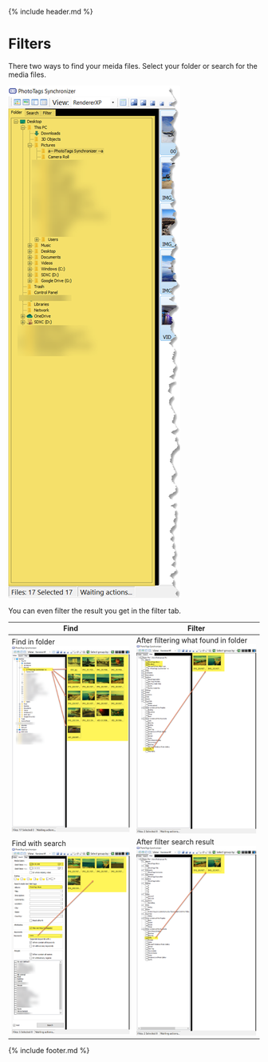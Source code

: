 {% include header.md %}

# Filters

There two ways to find your meida files. Select your folder or search for the media files.

![Filters](../userinterface/userinterface-layout-filter.png)

You can even filter the result you get in the filter tab.

Find | Filter
--|--
Find in folder <br> ![Folder](userinterface-filer-folder.png) | After filtering what found in folder <br>![Folder with filter](userinterface-filer-folder-filter.png)
Find with search <br> ![Search](userinterface-filer-search.png) | After filter search result <br> ![Search with filter](userinterface-filer-search-filter.png)



{% include footer.md %}
